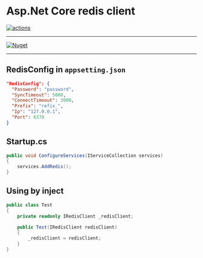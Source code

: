 # Asp.Net Core redis client

[![actions](https://github.com/cashwu/Cashwu.AspNetCore.Redis/workflows/.NET%20Core/badge.svg?branch=master)](https://github.com/cashwu/Cashwu.AspNetCore.Redis/actions)

---

[![Nuget](https://img.shields.io/badge/Nuget-Cashwu.AspnetCore.Redis-blue.svg)](https://www.nuget.org/packages/Cashwu.AspnetCore.Redis)

---

## RedisConfig in `appsetting.json`

```json
"RedisConfig": {
  "Password": "password",
  "SyncTimeout": 5000,
  "ConnectTimeout": 3000,
  "Prefix": "refix_",
  "Ip": "127.0.0.1",
  "Port": 6379
}
```

## Startup.cs

```csharp
public void ConfigureServices(IServiceCollection services)
{
    services.AddRedis();
}
```

## Using by inject

```csharp
public class Test
{
    private readonly IRedisClient _redisClient;

    public Test(IRedisClient redisClient)
    {
        _redisClient = redisClient;
    }
}
```
